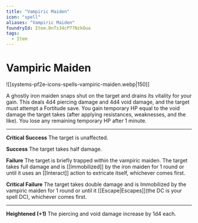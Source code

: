 ```yaml
---
title: "Vampiric Maiden"
icon: "spell"
aliases: "Vampiric Maiden"
foundryId: Item.0nTs34cP77NzkOua
tags:
  - Item
---
```


# Vampiric Maiden
![[systems-pf2e-icons-spells-vampiric-maiden.webp|150]]

A ghostly iron maiden snaps shut on the target and drains its vitality for your gain. This deals 4d4 piercing damage and 4d4 void damage, and the target must attempt a Fortitude save. You gain temporary HP equal to the void damage the target takes (after applying resistances, weaknesses, and the like). You lose any remaining temporary HP after 1 minute.

* * *

**Critical Success** The target is unaffected.

**Success** The target takes half damage.

**Failure** The target is briefly trapped within the vampiric maiden. The target takes full damage and is [[Immobilized]] by the iron maiden for 1 round or until it uses an [[Interact]] action to extricate itself, whichever comes first.

**Critical Failure** The target takes double damage and is Immobilized by the vampiric maiden for 1 round or until it [[Escape|Escapes]](the DC is your spell DC), whichever comes first.

* * *

**Heightened (+1)** The piercing and void damage increase by 1d4 each.
